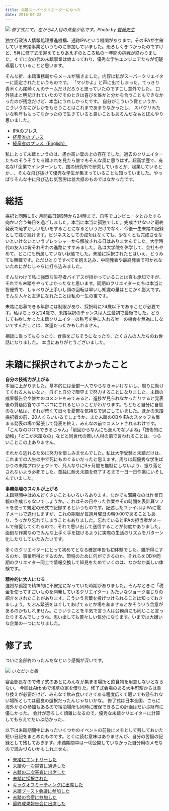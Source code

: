 ```yaml
---
title: 未踏スーパークリエーターになった
date: 2016-06-22
---
```


![](https://c2.staticflickr.com/8/7555/26826940433_11bd4d6d33_h.jpg)
*修了式にて。左から4人目の茶髪が私です。Photo by [首藤先生](http://shudo.net)*

独立行政法人情報処理推進機構、通称IPAという機関があります。そのIPAが主催している未踏事業というものに参加していました。恐ろしくきつかったのですけど、5月に修了式を迎えてとりあえずのところ私の一年間の挑戦が終わりました。すでに次の代の未踏事業は始まっており、優秀な学生エンジニアたちが切磋琢磨していることと思います。

そんな折、未踏事務局からメールが届きました。内容は私がスーパークリエイターに認定されたというものです。
「マジかよ」と声に出てしまった。てっきり青木くん尾崎くんのチームだけだろうと思っていたのですこし意外でした。
口外禁止と明記されていたのでそのときは喜びを誰かと分かち合うこともできなかったのが残念だけど、本当にうれしかったです。
自分がこういう賞というか、こういうなにがしかをもらうことはこれまであまりなかったし、
スパクリみたいな称号ももってなかったので生きていると良いこともあるんだなぁとぼんやり思いました。

- [IPAのプレス](http://www.ipa.go.jp/about/press/20160602.html)
- [経産省のプレス](http://www.meti.go.jp/press/2016/06/20160602002/20160602002.html)
- [経産省のプレス（English）](http://www.meti.go.jp/english/press/2016/0602_01.html)

私にとって未踏というのは、遙か高い雲の上の存在でした。過去のクリエイターたちのそうそうたる顔ぶれを見たら誰でもそんな風に思うはず。超高学歴で、有名なIT企業でインターンして、国の研究所で研究しているとか、起業しているとか…、そんな飛び抜けて優秀な学生が集まっていることも知っていました。やっぱりそんな中に飛び込む気苦労は並大抵のものではなかったです。


# 総括
採択と同時に9ヶ月間毎日朝9時から24時まで、自宅でコンピュータとひたすら向かい合う毎日を過ごしました。本当に本当に孤独でした。完成させないと最終発表で恥ずかしい思いをすることになるというだけでなく、今後一生未踏の記録として残り続けます。ビジネスとしての成功はなくても、少なくとも完成させないといけないというプレッシャーから解放される日はありませんでした。大学時代の友人は皆それぞれの進路にすすみました。私は大学院を休学して、会社もやめて、どこにも所属していない状態でした。未踏に採択されたとはいえ、どうみても無職です。ただひとりですべてを抱え込み、中間発表や最終発表で叩かれないためにがむしゃらに打ち込みました。

そんなわけで私に強烈な生存者バイアスが掛かっていることは百も承知ですが、それでも未踏をやってよかったなと思います。同期のクリエイターたちは本当に皆優秀で、しゃべりが上手いし頭の回転は早いし知識の量はとにかく膨大です。そんな人々と友達になれたことは私の一生の宝です。

未踏に応募できる年齢には制限があり、採択時に24歳以下であることが必要です。私はちょうど24歳で、未踏採択のチャンスは人生最初で最後でした。どうしても欲しかった未踏クリエイターの称号を手に入れる唯一の機会を無為にしないですんだことは、幸運だったかもしれません。

相談に乗ってもらったり、食事をごちそうになったり、たくさんの人たちのお世話になりました。
本当にありがとうございました。


# 未踏に採択されてよかったこと

**自分の技術力が上がる**<br>
本当に上がりました。基本的には全部一人でやらなきゃいけないし、周りに助けてくれる人もいない。自ずと自分で限界まで努力することになりました。未踏の成果報告会や誰かのコメントをみてみると、進捗が見られなかったりすると発表後の質疑応答でボコボコにされるということがわかります。もともと自分に自信のない私は、それが怖くて日々を憂鬱な気持ちで過ごしていました。ほかの未踏採択者の前、20人くらいいるでしょうか、また未踏のOBやIPAのスタッフも集まる発表の場で緊張して発表を終え、みんなの前でコメントされるわけです。「こんなの○○でできるじゃん」「前回からなんにも進んでないよね」「技術的に幼稚」「どこが未踏なの」などと同世代の若い人材の前で言われることは、つらいことこの上ありません。

それから逃れるために努力を惜しみませんでした。私は大学受験と未踏だけは、これまでの人生の中で死にものぐるいだったと思えます。周りは超優秀な学生ばかりの未踏プロジェクトで、凡人なりに9ヶ月間を無駄にしないよう、振り落とされないよう必死でした。孤独に耐え未踏を修了するまで一日一日作業にいそしんでいました。

**事務処理のスキルが上がる**<br>
未踏期間中はめんどくさいこともいろいろあります。なかでも邪魔なのは作業日報の作成じゃないでしょうか。これはその日やった作業やその時間を表計算ソフトを使って規定の形式で記録するというものです。記述したファイルはIPAに電子メールで送付しますが、これの期限が毎週月曜日の朝9:00であることもあり、うっかり忘れてしまうこともありました。忘れているとIPAの担当者がメールで催促してくれるので、それで思い出して送信することが何度かありました。面倒な作業なのでみんな上手く手を抜けるように実際の生活のリズムをパターン化したりしていたみたいです。

多くのクリエイターにとって初めてとなる確定申告も初体験でした。雑所得にするのか、事業所得とするのか。節税のために何ができるのか。それらをOBや同期のクリエイター同士で情報交換して知見をためていくのは、なかなか楽しい体験です。

**精神的に大人になる**<br>
強烈な孤独で精神的に不安定になっていた時期がありました。そんなときに「税金を使ってすごいものを開発しているクリエイター」みたいなジョーク混じりの紹介をされたことがあります。こういう言葉を投げつけられることは知っておきましょう。たぶん緊張をほぐしてあげてるとか場を和ませるとかそういう含意があるのかもしれません。こういうことを平気で言う人は公務員にも同じこと言ったりするんでしょうね。思い出しても苦々しい気分になります。いまでは大嫌いな企業の一つになりました。


# 修了式
ついに全部終わったんだなという感慨が深いです。

![](https://c6.staticflickr.com/8/7420/27772415061_59628ba1e3_h.jpg)
*いただいた盾*

宴会部長なので修了式のあとにみんなが集まる場所と飲食物を用意しないとならない。
今回はAirbnbで浅草の家を借りた。修了式会場のある大手町駅からは乗り換えが必要だけど、みんなで飲み食いできてある程度広くて騒いでも怒られない場所としては最良の選択だったんじゃないかな。
修了式は日本全国、さらに海外からの参加もあるので宿泊場所も同時に確保できるこの計画はだいぶ財布に優しかった。
会計が恐ろしく煩雑になるので、優秀な未踏クリエイターに計算してもらえてだいぶ助かった…


以下は未踏期間中にあったいくつかのイベントの前後にメモとして残しておいた短い日記をまとめたものです。とくに読む意味はありませんが、自分の苦悩の記録として残しておきます。未踏期間中は一切公開していなかった自分用のメモなので読みづらいかもしれません。

- [未踏にエントリーした](/post/1466661903)
- [未踏の一次審査に通過した](/post/1466661977)
- [未踏の二次審査に出席した](/post/1466662026)
- [未踏に採択された](/post/1466662070)
- [キックオフミーティングに出席した](/post/1466662105)
- [未踏ブースト会議に参加した](/post/1466661816)
- [未踏の合宿に参加した](/post/1466662146)
- [最終成果報告会に出席した](/post/1466662248)
